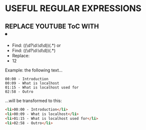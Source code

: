 # USEFUL REGULAR EXPRESSIONS

## REPLACE YOUTUBE ToC WITH <li>

  - Find: (\(\d?\d:\d\d\))(.*)
  or
  - Find: (\(\d?\d:\d\d\))(.*)
  - Replace: <li>$1$2</li>

  Example: the following text...

  ```
  00:00 - Introduction
  00:09 - What is localhost
  01:15 - What is localhost used for
  02:58 - Outro
  ```

  ...will be transformed to this:

  ```html
  <li>00:00 - Introduction</li>
  <li>00:09 - What is localhost</li>
  <li>01:15 - What is localhost used for</li>
  <li>02:58 - Outro</li>
  ```